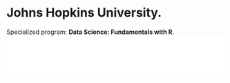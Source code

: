 # Johns Hopkins University.
Specialized program: **Data Science: Fundamentals with R**.
![](https://github.com/jm-quintas/DadaScience_FundamentalsR/blob/main/R_Programming/JHuniversity.png)
